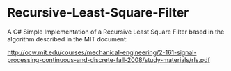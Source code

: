 # Recursive-Least-Square-Filter
A C# Simple Implementation of a Recursive Least Square Filter based in the algorithm described in the MIT document:

http://ocw.mit.edu/courses/mechanical-engineering/2-161-signal-processing-continuous-and-discrete-fall-2008/study-materials/rls.pdf
